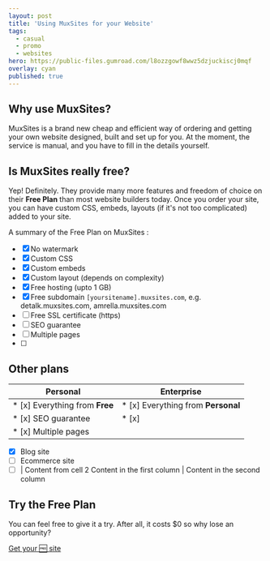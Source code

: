 ```yaml
---
layout: post
title: 'Using MuxSites for your Website'
tags:
  - casual
  - promo
  - websites
hero: https://public-files.gumroad.com/l8ozzgowf8wwz5dzjuckiscj0mqf
overlay: cyan
published: true
---
```


## Why use MuxSites?
MuxSites is a brand new cheap and efficient way of ordering and getting your own website designed, built and set up for you. At the moment, the service is manual, and you have to fill in the details yourself.

## Is MuxSites really free?
Yep! Definitely. They provide many more features and freedom of choice on their **Free Plan** than most website builders today. Once you order your site, you can have custom CSS, embeds, layouts (if it's not too complicated) added to your site.

A summary of the Free Plan on MuxSites :
* [x] No watermark
* [x] Custom CSS
* [x] Custom embeds
* [x] Custom layout (depends on complexity)
* [x] Free hosting (upto 1 GB)
* [x] Free subdomain `[yoursitename].muxsites.com`, e.g. detalk.muxsites.com, amrella.muxsites.com
* [ ] Free SSL certificate (https)
* [ ] SEO guarantee
* [ ] Multiple pages
* [ ] 

## Other plans
Personal | Enterprise
------------ | -------------
* [x] Everything from **Free** | * [x] Everything from **Personal**
* [x] SEO guarantee | * [x] 
* [x] Multiple pages |
* [x] Blog site
* [ ] Ecommerce site
* [ ]  | Content from cell 2
Content in the first column | Content in the second column

## Try the Free Plan
You can feel free to give it a try. After all, it costs $0 so why lose an opportunity?

[Get your 🆓️ site](https://free.muxsites.com)
